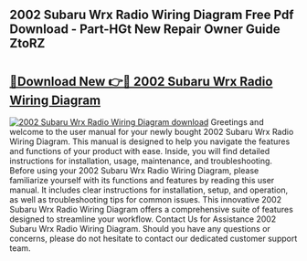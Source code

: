 ## 2002 Subaru Wrx Radio Wiring Diagram Free Pdf Download - Part-HGt New Repair Owner Guide ZtoRZ

# <h2><a href="http://dfhqrs.blite.top/?on=2002+Subaru+Wrx+Radio+Wiring+Diagram">🔗Download New 👉🔴 2002 Subaru Wrx Radio Wiring Diagram</a></h2>

[![2002 Subaru Wrx Radio Wiring Diagram download](https://i.imgur.com/lujVjoI.png)](http://dfhqrs.blite.top/?on=2002+Subaru+Wrx+Radio+Wiring+Diagram)
Greetings and welcome to the user manual for your newly bought 2002 Subaru Wrx Radio Wiring Diagram. This manual is designed to help you navigate the features and functions of your product with ease. Inside, you will find detailed instructions for installation, usage, maintenance, and troubleshooting. Before using your 2002 Subaru Wrx Radio Wiring Diagram, please familiarize yourself with its functions and features by reading this user manual. It includes clear instructions for installation, setup, and operation, as well as troubleshooting tips for common issues. This innovative 2002 Subaru Wrx Radio Wiring Diagram offers a comprehensive suite of features designed to streamline your workflow. Contact Us for Assistance 2002 Subaru Wrx Radio Wiring Diagram. Should you have any questions or concerns, please do not hesitate to contact our dedicated customer support team.
